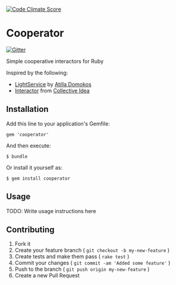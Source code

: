 [![Code Climate Score](http://img.shields.io/codeclimate/github/Erol/cooperator.svg?style=flat)](https://codeclimate.com/github/Erol/cooperator)

# Cooperator

[![Gitter](https://badges.gitter.im/Join%20Chat.svg)](https://gitter.im/Erol/cooperator?utm_source=badge&utm_medium=badge&utm_campaign=pr-badge&utm_content=badge)

Simple cooperative interactors for Ruby

Inspired by the following:

* [LightService](https://github.com/adomokos/light-service) by [Atilla Domokos](https://github.com/adomokos)
* [Interactor](https://github.com/collectiveidea/interactor) from [Collective Idea](https://github.com/collectiveidea)

## Installation

Add this line to your application's Gemfile:

    gem 'cooperator'

And then execute:

    $ bundle

Or install it yourself as:

    $ gem install cooperator

## Usage

TODO: Write usage instructions here

## Contributing

1. Fork it
2. Create your feature branch ( `git checkout -b my-new-feature` )
3. Create tests and make them pass ( `rake test` )
4. Commit your changes ( `git commit -am 'Added some feature'` )
5. Push to the branch ( `git push origin my-new-feature` )
6. Create a new Pull Request
